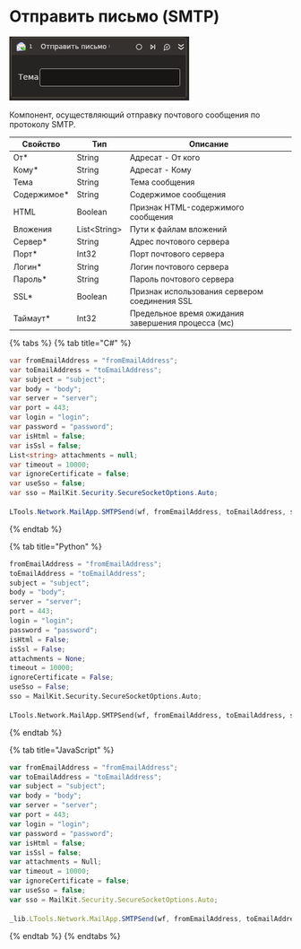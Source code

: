 # Отправить письмо (SMTP)

![](../../../resources/activities/basic/mail/send-mail-smtp-activity.png)

Компонент, осуществляющий отправку почтового сообщения по протоколу SMTP.

| Свойство     | Тип           | Описание                                           |
| ------------ | ------------- | -------------------------------------------------- |
| От\*         | String        | Адресат - От кого                                  |
| Кому\*       | String        | Адресат - Кому                                     |
| Тема         | String        | Тема сообщения                                     |
| Содержимое\* | String        | Содержимое сообщения                               |
| HTML         | Boolean       | Признак HTML-содержимого сообщения                 |
| Вложения     | List\<String> | Пути к файлам вложений                             |
| Сервер\*     | String        | Адрес почтового сервера                            |
| Порт\*       | Int32         | Порт почтового сервера                             |
| Логин\*      | String        | Логин почтового сервера                            |
| Пароль\*     | String        | Пароль почтового сервера                           |
| SSL\*        | Boolean       | Признак использования сервером соединения SSL      |
| Таймаут\*    | Int32         | Предельное время ожидания завершения процесса (мс) |

{% tabs %}
{% tab title="C#" %}
```csharp
var fromEmailAddress = "fromEmailAddress";
var toEmailAddress = "toEmailAddress";
var subject = "subject";
var body = "body";
var server = "server";
var port = 443;
var login = "login";
var password = "password";
var isHtml = false;
var isSsl = false;
List<string> attachments = null;
var timeout = 10000;
var ignoreCertificate = false;
var useSso = false;
var sso = MailKit.Security.SecureSocketOptions.Auto;

LTools.Network.MailApp.SMTPSend(wf, fromEmailAddress, toEmailAddress, subject, body, server, port, login, password, isHtml, isSsl, attachments, timeout, ignoreCertificate, useSso, sso);
```
{% endtab %}

{% tab title="Python" %}
```python
fromEmailAddress = "fromEmailAddress";
toEmailAddress = "toEmailAddress";
subject = "subject";
body = "body";
server = "server";
port = 443;
login = "login";
password = "password";
isHtml = False;
isSsl = False;
attachments = None;
timeout = 10000;
ignoreCertificate = False;
useSso = False;
sso = MailKit.Security.SecureSocketOptions.Auto;

LTools.Network.MailApp.SMTPSend(wf, fromEmailAddress, toEmailAddress, subject, body, server, port, login, password, isHtml, isSsl, attachments, timeout, ignoreCertificate, useSso, sso);
```
{% endtab %}

{% tab title="JavaScript" %}
```javascript
var fromEmailAddress = "fromEmailAddress";
var toEmailAddress = "toEmailAddress";
var subject = "subject";
var body = "body";
var server = "server";
var port = 443;
var login = "login";
var password = "password";
var isHtml = false;
var isSsl = false;
var attachments = Null;
var timeout = 10000;
var ignoreCertificate = false;
var useSso = false;
var sso = MailKit.Security.SecureSocketOptions.Auto;

_lib.LTools.Network.MailApp.SMTPSend(wf, fromEmailAddress, toEmailAddress, subject, body, server, port, login, password, isHtml, isSsl, attachments, timeout, ignoreCertificate, useSso, sso);
```
{% endtab %}
{% endtabs %}

